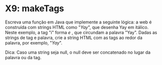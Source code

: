 # X9: makeTags

Escreva uma função em Java que implemente a seguinte lógica: a web é construída com strings HTML como "<i>Yay</i>", que desenha Yay em itálico. Neste exemplo, a tag "i" forma <i> e </i>, que circundam a palavra "Yay". Dadas as strings de tag e palavra, crie a string HTML com as tags ao redor da palavra, por exemplo, "<i>Yay</i>".

Dica: Caso uma string seja null, o null deve ser concatenado no lugar da palavra ou da tag.